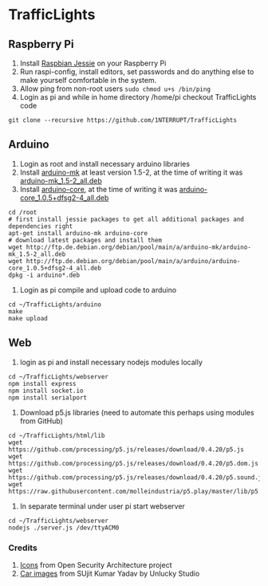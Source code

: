 # TrafficLights

## Raspberry Pi
1. Install [Raspbian Jessie](https://www.raspberrypi.org/downloads/raspbian/) on your Raspberry Pi
1. Run raspi-config, install editors, set passwords and do anything else to make yourself comfortable in the system.
1. Allow ping from non-root users ```sudo chmod u+s /bin/ping```
1. Login as pi and while in home directory /home/pi checkout TrafficLights code
```
git clone --recursive https://github.com/1NTERRUPT/TrafficLights
```

## Arduino
1. Login as root and install necessary arduino libraries  
1. Install [arduino-mk](https://packages.debian.org/stretch/arduino-mk) at least version 1.5-2, at the time of writing it was [arduino-mk_1.5-2_all.deb](http://ftp.de.debian.org/debian/pool/main/a/arduino-mk/arduino-mk_1.5-2_all.deb)
1. Install [arduino-core](https://packages.debian.org/stretch/arduino-core), at the time of writing it was [arduino-core_1.0.5+dfsg2-4_all.deb](http://ftp.de.debian.org/debian/pool/main/a/arduino/arduino-core_1.0.5+dfsg2-4_all.deb)
```
cd /root
# first install jessie packages to get all additional packages and dependencies right
apt-get install arduino-mk arduino-core
# download latest packages and install them
wget http://ftp.de.debian.org/debian/pool/main/a/arduino-mk/arduino-mk_1.5-2_all.deb
wget http://ftp.de.debian.org/debian/pool/main/a/arduino/arduino-core_1.0.5+dfsg2-4_all.deb
dpkg -i arduino*.deb
```
1. Login as pi compile and upload code to arduino 
```
cd ~/TrafficLights/arduino
make
make upload
``` 

## Web
1. login as pi and install necessary nodejs modules locally
```
cd ~/TrafficLights/webserver
npm install express
npm install socket.io
npm install serialport
```
1. Download p5.js libraries (need to automate this perhaps using modules from GitHub)
```
cd ~/TrafficLights/html/lib
wget https://github.com/processing/p5.js/releases/download/0.4.20/p5.js
wget https://github.com/processing/p5.js/releases/download/0.4.20/p5.dom.js
wget https://github.com/processing/p5.js/releases/download/0.4.20/p5.sound.js
wget https://raw.githubusercontent.com/molleindustria/p5.play/master/lib/p5.play.js

```
1. In separate terminal under user pi start webserver
```
cd ~/TrafficLights/webserver
nodejs ./server.js /dev/ttyACM0
```

### Credits
1. [Icons](http://www.opensecurityarchitecture.org/cms/library/icon-library) from Open Security Architecture project 
1. [Car images](http://opengameart.org/content/free-top-down-car-sprites-by-unlucky-studio) from SUjit Kumar Yadav by Unlucky Studio 
